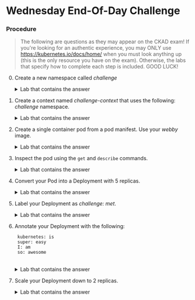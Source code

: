 # Wednesday End-Of-Day Challenge

### Procedure
>The following are questions as they may appear on the CKAD exam! If you're looking for an authentic experience, you may ONLY use https://kubernetes.io/docs/home/ when you must look anything up (this is the only resource you have on the exam). Otherwise, the labs that specify how to complete each step is included. GOOD LUCK!

0. Create a new namespace called *challenge*
    <br>
    <details><summary>Lab that contains the answer</summary>
    See Lab 03
    </details>
0. Create a context named *challenge-context* that uses the following: *challenge* namespace.
    <details><summary>Lab that contains the answer</summary>
    See Lab 04
    </details>
0. Create a single container pod from a pod manifest. Use your *webby* image.
    <br>
    <details><summary>Lab that contains the answer</summary>
    See Lab 07
    </details>
0. Inspect the pod using the `get` and `describe` commands.
    <br>
    <details><summary>Lab that contains the answer</summary>
    See Labs 05 & 06
    </details>
0. Convert your Pod into a Deployment with 5 replicas.
    <br>
    <details><summary>Lab that contains the answer</summary>
    See Lab 16
    </details>
0. Label your Deployment as *challenge: met*.
    <br>
    <details><summary>Lab that contains the answer</summary>
    See Lab 19
    </details>
0. Annotate your Deployment with the following:

        kubernetes: is
        super: easy
        I: am
        so: awesome

    <br>
    <details><summary>Lab that contains the answer</summary>
    See Lab 20
    </details>
0. Scale your Deployment down to 2 replicas.
    <br>
    <details><summary>Lab that contains the answer</summary>
    See Lab 18
    </details>

